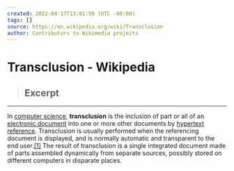 ```yaml
---
created: 2022-04-17T13:01:59 (UTC -06:00)
tags: []
source: https://en.wikipedia.org/wiki/Transclusion
author: Contributors to Wikimedia projects
---
```


# Transclusion - Wikipedia

> ## Excerpt
> 

---
In [computer science](https://en.wikipedia.org/wiki/Computer_science "Computer science"), **transclusion** is the inclusion of part or all of an [electronic document](https://en.wikipedia.org/wiki/Electronic_document "Electronic document") into one or more other documents by [hypertext](https://en.wikipedia.org/wiki/Hypertext "Hypertext") [reference](https://en.wikipedia.org/wiki/Reference_(computer_science) "Reference (computer science)"). Transclusion is usually performed when the referencing document is displayed, and is normally automatic and transparent to the end user.[\[1\]](https://en.wikipedia.org/wiki/Transclusion#cite_note-1) The result of transclusion is a single integrated document made of parts assembled dynamically from separate sources, possibly stored on different computers in disparate places.
